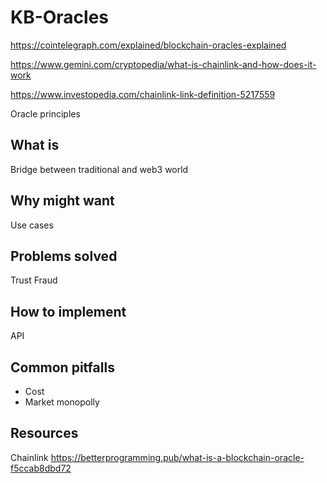 # KB-Oracles

https://cointelegraph.com/explained/blockchain-oracles-explained

https://www.gemini.com/cryptopedia/what-is-chainlink-and-how-does-it-work

https://www.investopedia.com/chainlink-link-definition-5217559

Oracle principles

## What is
Bridge between traditional and web3 world 

## Why might want
Use cases

## Problems solved
Trust
Fraud

## How to implement
API 

## Common pitfalls
- Cost
- Market monopolly

## Resources
Chainlink
https://betterprogramming.pub/what-is-a-blockchain-oracle-f5ccab8dbd72